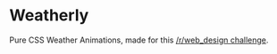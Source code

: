 # Weatherly
Pure CSS Weather Animations, made for this [/r/web_design challenge](https://www.reddit.com/r/web_design/comments/6mief5/rweb_design_monthly_challenges_episode_1_css/).
